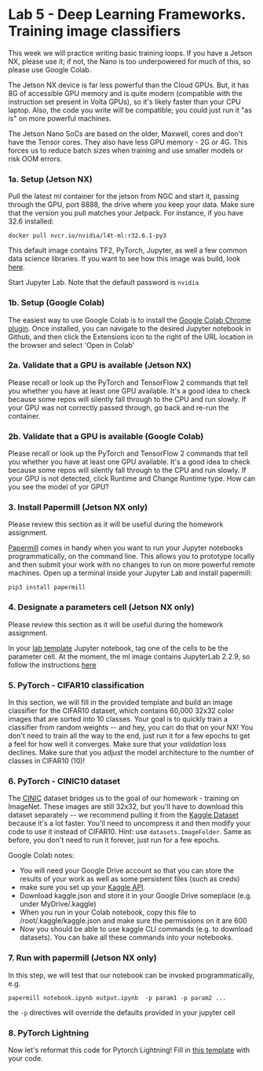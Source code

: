 # Lab 5 - Deep Learning Frameworks. Training image classifiers

This week we will practice writing basic training loops. If you have a Jetson NX, please use it; if not, the Nano is too underpowered for much of this, so please use Google Colab.

The Jetson NX device is far less powerful than the Cloud GPUs. But, it has 8G of accessible GPU memory and is quite modern (compatible with the instruction set present in Volta GPUs), so it's likely faster than your CPU laptop. Also, the code you write will be compatible; you could just run it "as is" on more powerful machines.

The Jetson Nano SoCs are based on the older, Maxwell, cores and don't have the Tensor cores. They also have less GPU memory - 2G or 4G.  This forces us to reduce batch sizes when training and use smaller models or risk OOM errors.

### 1a. Setup (Jetson NX)
Pull the latest ml container for the jetson from NGC and start it, passing through the GPU, port 8888, the drive where you keep your data. Make sure that the version you pull matches your Jetpack. For instance, if you have 32.6 installed:
```
docker pull nvcr.io/nvidia/l4t-ml:r32.6.1-py3
```
This default image contains TF2, PyTorch, Jupyter, as well a few common data science libraries. If you want to see how this image was build, look [here](https://github.com/dusty-nv/jetson-containers).

Start Jupyter Lab.  Note that the default password is `nvidia`

### 1b. Setup (Google Colab)
The easiest way to use Google Colab is to install the [Google Colab Chrome plugin](https://chrome.google.com/webstore/detail/open-in-colab/iogfkhleblhcpcekbiedikdehleodpjo?hl=en_). Once installed, you can navigate to the desired Jupyter notebook in Github, and then click the Extensions icon to the right of the URL location in the browser and select 'Open in Colab'

### 2a. Validate that a GPU is available (Jetson NX)
Please recall or look up the PyTorch and TensorFlow 2 commands that tell you whether you have at least one GPU available. It's a good idea to check because some repos will silently fall through to the CPU and run slowly. If your GPU was not correctly passed through, go back and re-run the container.

### 2b. Validate that a GPU is available (Google Colab)
Please recall or look up the PyTorch and TensorFlow 2 commands that tell you whether you have at least one GPU available. It's a good idea to check because some repos will silently fall through to the CPU and run slowly. If your GPU is not detected, click Runtime and Change Runtime type. How can you see the model of yor GPU?

### 3. Install Papermill (Jetson NX only)
Please review this section as it will be useful during the homework assignment.

[Papermill](https://papermill.readthedocs.io/en/latest/) comes in handy when you want to run your Jupyter notebooks programmatically, on the command line. This allows you to prototype locally and then submit your work with no changes to run on more powerful remote machines. Open up a terminal inside your Jupyter Lab and install papermill:
```
pip3 install papermill
```
### 4. Designate a parameters cell (Jetson NX only)
Please review this section as it will be useful during the homework assignment.

In your [lab template](https://github.com/MIDS-scaling-up/v3/blob/main/week05/lab/cifar_lab.ipynb) Jupyter notebook, tag one of the cells to be the parameter cell. At the moment, the ml image contains JupyterLab 2.2.9, so follow the instructions [here](https://papermill.readthedocs.io/en/latest/usage-parameterize.html#jupyterlab-2-0-2-2-x)

### 5. PyTorch - CIFAR10 classification
In this section, we will fill in the provided template and build an image classifier for the CIFAR10 dataset, which contains 60,000 32x32 color images that are sorted into 10 classes. Your goal is to quickly train a classifier from random weights -- and hey, you can do that on your NX!  You don't need to train all the way to the end, just run it for a few epochs to get a feel for how well it converges. Make sure that your _validation_ loss declines.  Make sure that you adjust the model architecture to the number of classes in CIFAR10 (10)!

### 6. PyTorch - CINIC10 dataset
The [CINIC](https://github.com/BayesWatch/cinic-10) dataset bridges us to the goal of our homework - training on ImageNet. These images are still 32x32, but you'll have to download this dataset separately -- we recommend pulling it from the [Kaggle Dataset](https://www.kaggle.com/mengcius/cinic10) because it's a lot faster. You'll need to uncompress it and then modify your code to use it instead of CIFAR10. Hint: use `datasets.ImageFolder`. Same as before, you don't need to run it forever, just run for a few epochs.

Google Colab notes:
* You will need your Google Drive account so that you can store the results of your work as well as some persistent files (such as creds)
* make sure you set up your [Kaggle API](https://www.kaggle.com/docs/api). 
* Download kaggle.json and store it in your Google Drive someplace (e.g. under MyDrive/.kaggle)
* When you run in your Colab notebook, copy this file to /root/.kaggle/kaggle.json and make sure the permissions on it are 600
* Now you should be able to use kaggle CLI commands (e.g. to download datasets). You can bake all these commands into your notebooks.

### 7. Run with papermill (Jetson NX only)
In this step, we will test that our notebook can be invoked programmatically, e.g.
```
papermill notebook.ipynb output.ipynb  -p param1 -p param2 ...
```
the `-p` directives will override the defaults provided in your jupyter cell

### 8. PyTorch Lightning
Now let's reformat this code for Pytorch Lightning! Fill in [this template](https://github.com/MIDS-scaling-up/v3/blob/main/week05/lab/cifar_lightning_lab.ipynb) with your code. 
